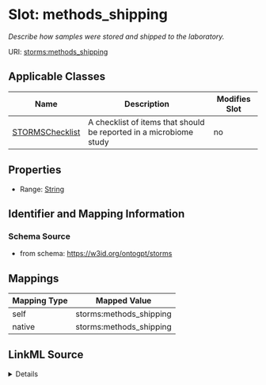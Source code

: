 

# Slot: methods_shipping


_Describe how samples were stored and shipped to the laboratory._



URI: [storms:methods_shipping](http://w3id.org/ontogpt/storms/methods_shipping)



<!-- no inheritance hierarchy -->





## Applicable Classes

| Name | Description | Modifies Slot |
| --- | --- | --- |
| [STORMSChecklist](STORMSChecklist.md) | A checklist of items that should be reported in a microbiome study |  no  |







## Properties

* Range: [String](String.md)





## Identifier and Mapping Information







### Schema Source


* from schema: https://w3id.org/ontogpt/storms




## Mappings

| Mapping Type | Mapped Value |
| ---  | ---  |
| self | storms:methods_shipping |
| native | storms:methods_shipping |




## LinkML Source

<details>
```yaml
name: methods_shipping
description: Describe how samples were stored and shipped to the laboratory.
from_schema: https://w3id.org/ontogpt/storms
rank: 1000
alias: methods_shipping
owner: STORMSChecklist
domain_of:
- STORMSChecklist
slot_group: methods
range: string

```
</details>